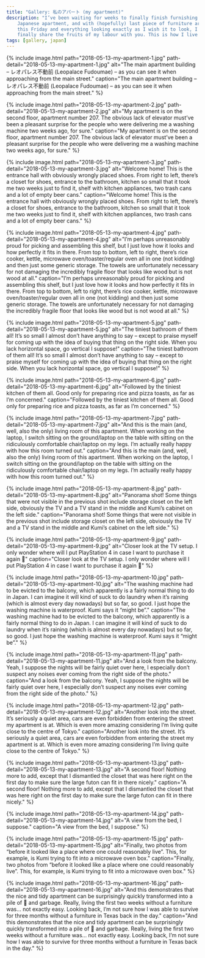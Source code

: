 ```yaml
---
title: "Gallery: 私のアパート (my apartment)"
description: "I’ve been waiting for weeks to finally finish furnishing my small
    Japanese apartment, and with (hopefully) last piece of furniture arriving
    this Friday and everything looking exactly as I wish it to look, I can
    finally share the fruits of my labour with you. This is how I live now!"
tags: [gallery, japan]
---
```


{% include image.html path="2018-05-13-my-apartment-1.jpg"
    path-detail="2018-05-13-my-apartment-1.jpg"
    alt="The main apartment building – レオパレス不動前 (Leopalace
    Fudoumae) – as you can see it when approaching from the main street."
    caption="The main apartment building – レオパレス不動前 (Leopalace
    Fudoumae) – as you can see it when approaching from the main street."
%}

{% include image.html path="2018-05-13-my-apartment-2.jpg"
    path-detail="2018-05-13-my-apartment-2.jpg"
    alt="My apartment is on the second floor, apartment number 207. The
    obvious lack of elevator must’ve been a pleasant surprise for the people who
    were delivering me a washing machine two weeks ago, for sure."
    caption="My apartment is on the second floor, apartment number 207. The
    obvious lack of elevator must’ve been a pleasant surprise for the people who
    were delivering me a washing machine two weeks ago, for sure."
%}

{% include image.html path="2018-05-13-my-apartment-3.jpg"
    path-detail="2018-05-13-my-apartment-3.jpg"
    alt="Welcome home! This is the entrance hall with obviously wrongly
    placed shoes. From right to left, there’s a closet for shoes, entrance to
    the bathroom, kitchen so small that it took me two weeks just to find it,
    shelf with kitchen appliances, two trash cans and a lot of empty beer cans."
    caption="Welcome home! This is the entrance hall with obviously wrongly
    placed shoes. From right to left, there’s a closet for shoes, entrance to
    the bathroom, kitchen so small that it took me two weeks just to find it,
    shelf with kitchen appliances, two trash cans and a lot of empty beer cans."
%}

{% include image.html path="2018-05-13-my-apartment-4.jpg"
    path-detail="2018-05-13-my-apartment-4.jpg"
    alt="I’m perhaps unreasonably proud for picking and assembling this
    shelf, but I just love how it looks and how perfectly it fits in there. From
    top to bottom, left to right, there’s rice cooker, kettle, microwave
    oven/toaster/regular oven all in one (not kidding) and then just some
    generic storage. The towels are unfortunately necessary for not damaging the
    incredibly fragile floor that looks like wood but is not wood at all."
    caption="I’m perhaps unreasonably proud for picking and assembling this
    shelf, but I just love how it looks and how perfectly it fits in there. From
    top to bottom, left to right, there’s rice cooker, kettle, microwave
    oven/toaster/regular oven all in one (not kidding) and then just some
    generic storage. The towels are unfortunately necessary for not damaging the
    incredibly fragile floor that looks like wood but is not wood at all."
%}

{% include image.html path="2018-05-13-my-apartment-5.jpg"
    path-detail="2018-05-13-my-apartment-5.jpg"
    alt="The tiniest bathroom of them all! It’s so small I almost don’t have
    anything to say – except to praise myself for coming up with the idea of
    buying that thing on the right side. When you lack horizontal space, go
    vertical I suppose!"
    caption="The tiniest bathroom of them all! It’s so small I almost don’t have
    anything to say – except to praise myself for coming up with the idea of
    buying that thing on the right side. When you lack horizontal space, go
    vertical I suppose!"
%}

{% include image.html path="2018-05-13-my-apartment-6.jpg"
    path-detail="2018-05-13-my-apartment-6.jpg"
    alt="Followed by the tiniest kitchen of them all. Good only for
    preparing rice and pizza toasts, as far as I’m concerned."
    caption="Followed by the tiniest kitchen of them all. Good only for
    preparing rice and pizza toasts, as far as I’m concerned."
%}

{% include image.html path="2018-05-13-my-apartment-7.jpg"
    path-detail="2018-05-13-my-apartment-7.jpg"
    alt="And this is the main (and, well, also the only) living room of this
    apartment. When working on the laptop, I switch sitting on the ground/laptop
    on the table with sitting on the ridiculously comfortable chair/laptop on my
    legs. I’m actually really happy with how this room turned out."
    caption="And this is the main (and, well, also the only) living room of this
    apartment. When working on the laptop, I switch sitting on the ground/laptop
    on the table with sitting on the ridiculously comfortable chair/laptop on my
    legs. I’m actually really happy with how this room turned out."
%}

{% include image.html path="2018-05-13-my-apartment-8.jpg"
    path-detail="2018-05-13-my-apartment-8.jpg"
    alt="Panorama shot! Some things that were not visible in the previous
    shot include storage closet on the left side, obviously the TV and a TV
    stand in the middle and Kumi’s cabinet on the left side."
    caption="Panorama shot! Some things that were not visible in the previous
    shot include storage closet on the left side, obviously the TV and a TV
    stand in the middle and Kumi’s cabinet on the left side."
%}

{% include image.html path="2018-05-13-my-apartment-9.jpg"
    path-detail="2018-05-13-my-apartment-9.jpg"
    alt="Closer look at the TV setup. I only wonder where will I put
    PlayStation 4 in case I want to purchase it again :thinking:"
    caption="Closer look at the TV setup. I only wonder where will I put
    PlayStation 4 in case I want to purchase it again :thinking:"
%}

{% include image.html path="2018-05-13-my-apartment-10.jpg"
    path-detail="2018-05-13-my-apartment-10.jpg"
    alt="The washing machine had to be evicted to the balcony, which
    apparently is a fairly normal thing to do in Japan. I can imagine it will
    kind of suck to do laundry when it’s raining (which is almost every day
    nowadays) but so far, so good. I just hope the washing machine is
    waterproof. Kumi says it “might be”."
    caption="The washing machine had to be evicted to the balcony, which
    apparently is a fairly normal thing to do in Japan. I can imagine it will
    kind of suck to do laundry when it’s raining (which is almost every day
    nowadays) but so far, so good. I just hope the washing machine is
    waterproof. Kumi says it “might be”."
%}

{% include image.html path="2018-05-13-my-apartment-11.jpg"
    path-detail="2018-05-13-my-apartment-11.jpg"
    alt="And a look from the balcony. Yeah, I suppose the nights will be
    fairly quiet over here, I especially don’t suspect any noises ever coming
    from the right side of the photo."
    caption="And a look from the balcony. Yeah, I suppose the nights will be
    fairly quiet over here, I especially don’t suspect any noises ever coming
    from the right side of the photo."
%}

{% include image.html path="2018-05-13-my-apartment-12.jpg"
    path-detail="2018-05-13-my-apartment-12.jpg"
    alt="Another look into the street. It’s seriously a quiet area, cars are
    even forbidden from entering the street my apartment is at. Which is even
    more amazing considering I’m living quite close to the centre of Tokyo."
    caption="Another look into the street. It’s seriously a quiet area, cars are
    even forbidden from entering the street my apartment is at. Which is even
    more amazing considering I’m living quite close to the centre of Tokyo."
%}

{% include image.html path="2018-05-13-my-apartment-13.jpg"
    path-detail="2018-05-13-my-apartment-13.jpg"
    alt="A second floor! Nothing more to add, except that I dismantled the
    closet that was here right on the first day to make sure the large futon can
    fit in there nicely."
    caption="A second floor! Nothing more to add, except that I dismantled the
    closet that was here right on the first day to make sure the large futon can
    fit in there nicely."
%}

{% include image.html path="2018-05-13-my-apartment-14.jpg"
    path-detail="2018-05-13-my-apartment-14.jpg"
    alt="A view from the bed, I suppose."
    caption="A view from the bed, I suppose."
%}

{% include image.html path="2018-05-13-my-apartment-15.jpg"
    path-detail="2018-05-13-my-apartment-15.jpg"
    alt="Finally, two photos from “before it looked like a place where one
    could reasonably live”. This, for example, is Kumi trying to fit into a
    microwave oven box."
    caption="Finally, two photos from “before it looked like a place where one
    could reasonably live”. This, for example, is Kumi trying to fit into a
    microwave oven box."
%}

{% include image.html path="2018-05-13-my-apartment-16.jpg"
    path-detail="2018-05-13-my-apartment-16.jpg"
    alt="And this demonstrates that the nice and tidy apartment can be
    surprisingly quickly transformed into a pile of :shit: and garbage. Really,
    living the first two weeks without a furniture was… not exactly easy.
    Looking back, I’m not sure how I was able to survive for three months
    without a furniture in Texas back in the day."
    caption="And this demonstrates that the nice and tidy apartment can be
    surprisingly quickly transformed into a pile of :shit: and garbage. Really,
    living the first two weeks without a furniture was… not exactly easy.
    Looking back, I’m not sure how I was able to survive for three months
    without a furniture in Texas back in the day."
%}
